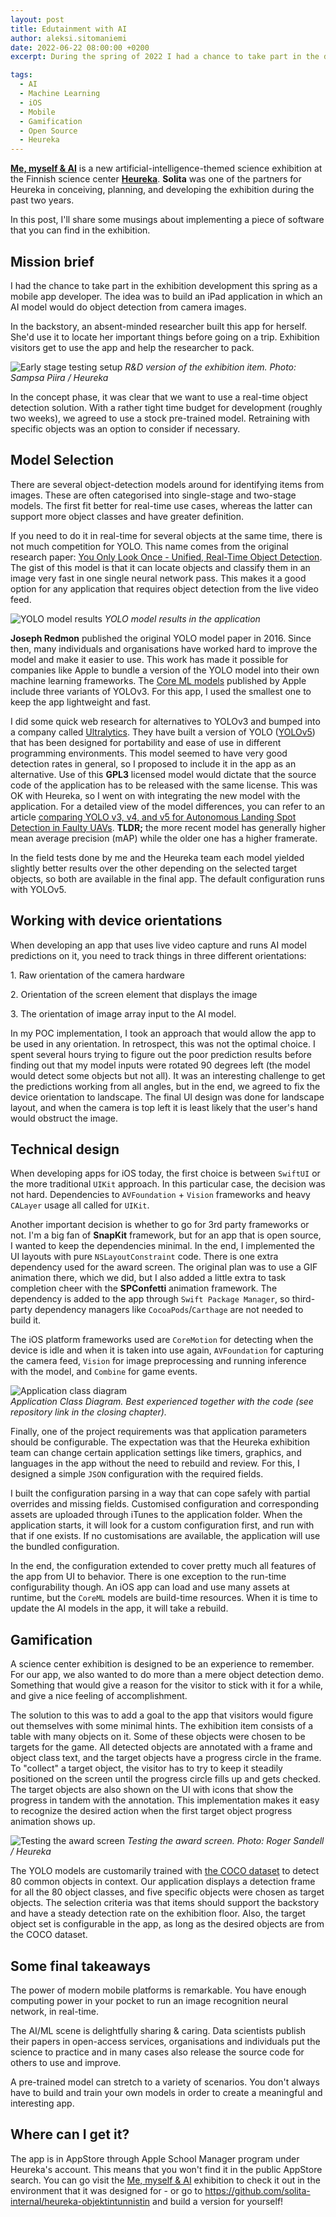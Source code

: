 ```yaml
---
layout: post
title: Edutainment with AI
author: aleksi.sitomaniemi
date: 2022-06-22 08:00:00 +0200
excerpt: During the spring of 2022 I had a chance to take part in the development of an exhibition item for Heureka, the Finnish science centre. The key idea was to use an image recognition AI model and build a small iOS game application around it. In this post, I will share some notes about the process and details of implementing this app.

tags:
  - AI
  - Machine Learning
  - iOS
  - Mobile
  - Gamification
  - Open Source
  - Heureka
---
```


**[Me, myself & AI](https://www.heureka.fi/nayttely/tekoaly/)** is a new artificial-intelligence-themed science exhibition at the Finnish science center **[Heureka](https://www.heureka.fi/)**. **Solita** was one of the partners for Heureka in conceiving, planning, and developing the exhibition during the past two years.

In this post, I'll share some musings about implementing a piece of software that you can find in the exhibition.

## Mission brief

I had the chance to take part in the exhibition development this spring as a mobile app developer. The idea was to build an iPad application in which an AI model would do object detection from camera images.

In the backstory, an absent-minded researcher built this app for herself. She'd use it to locate her important things before going on a trip. Exhibition visitors get to use the app and help the researcher to pack.

![Early stage testing setup](/img/edutainment-with-ai/early-stage-testing-environment.png)
_R&D version of the exhibition item. Photo: Sampsa Piira / Heureka_

In the concept phase, it was clear that we want to use a real-time object detection solution. With a rather tight time budget for development (roughly two weeks), we agreed to use a stock pre-trained model. Retraining with specific objects was an option to consider if necessary.

## Model Selection

There are several object-detection models around for identifying items from images. These are often categorised into single-stage and two-stage models. The first fit better for real-time use cases, whereas the latter can support more object classes and have greater definition.

If you need to do it in real-time for several objects at the same time, there is not much competition for YOLO. This name comes from the original research paper: [You Only Look Once - Unified, Real-Time Object Detection](https://arxiv.org/pdf/1506.02640v5.pdf). The gist of this model is that it can locate objects and classify them in an image very fast in one single neural network pass. This makes it a good option for any application that requires object detection from the live video feed.

![YOLO model results](/img/edutainment-with-ai/tunnistin-screenshot.jpeg)
_YOLO model results in the application_

**Joseph Redmon** published the original YOLO model paper in 2016\. Since then, many individuals and organisations have worked hard to improve the model and make it easier to use. This work has made it possible for companies like Apple to bundle a version of the YOLO model into their own machine learning frameworks. The [Core ML models](https://developer.apple.com/machine-learning/models/) published by Apple include three variants of YOLOv3. For this app, I used the smallest one to keep the app lightweight and fast.

I did some quick web research for alternatives to YOLOv3 and bumped into a company called [Ultralytics](https://ultralytics.com/). They have built a version of YOLO ([YOLOv5](https://github.com/ultralytics/yolov5)) that has been designed for portability and ease of use in different programming environments. This model seemed to have very good detection rates in general, so I proposed to include it in the app as an alternative. Use of this **GPL3** licensed model would dictate that the source code of the application has to be released with the same license. This was OK with Heureka, so I went on with integrating the new model with the application. For a detailed view of the model differences, you can refer to an article [comparing YOLO v3, v4, and v5 for Autonomous Landing Spot Detection in Faulty UAVs](https://www.mdpi.com/1424-8220/22/2/464). **TLDR;** the more recent model has generally higher mean average precision (mAP) while the older one has a higher framerate.

In the field tests done by me and the Heureka team each model yielded slightly better results over the other depending on the selected target objects, so both are available in the final app. The default configuration runs with YOLOv5.

## Working with device orientations

When developing an app that uses live video capture and runs AI model predictions on it, you need to track things in three different orientations:

1\. Raw orientation of the camera hardware

2\. Orientation of the screen element that displays the image

3\. The orientation of image array input to the AI model.

In my POC implementation, I took an approach that would allow the app to be used in any orientation. In retrospect, this was not the optimal choice. I spent several hours trying to figure out the poor prediction results before finding out that my model inputs were rotated 90 degrees left (the model would detect some objects but not all). It was an interesting challenge to get the predictions working from all angles, but in the end, we agreed to fix the device orientation to landscape. The final UI design was done for landscape layout, and when the camera is top left it is least likely that the user's hand would obstruct the image.

## Technical design

When developing apps for iOS today, the first choice is between `SwiftUI` or the more traditional `UIKit` approach. In this particular case, the decision was not hard. Dependencies to `AVFoundation` + `Vision` frameworks and heavy `CALayer` usage all called for `UIKit`.

Another important decision is whether to go for 3rd party frameworks or not. I'm a big fan of **SnapKit** framework, but for an app that is open source, I wanted to keep the dependencies minimal. In the end, I implemented the UI layouts with pure `NSLayoutConstraint` code. There is one extra dependency used for the award screen. The original plan was to use a GIF animation there, which we did, but I also added a little extra to task completion cheer with the **SPConfetti** animation framework. The dependency is added to the app through `Swift Package Manager`, so third-party dependency managers like `CocoaPods`/`Carthage` are not needed to build it.

The iOS platform frameworks used are `CoreMotion` for detecting when the device is idle and when it is taken into use again, `AVFoundation` for capturing the camera feed, `Vision` for image preprocessing and running inference with the model, and `Combine` for game events.

![Application class diagram](/img/edutainment-with-ai/application-class-diagram.png)
<br/>_Application Class Diagram. Best experienced together with the code (see repository link in the closing chapter)._

Finally, one of the project requirements was that application parameters should be configurable. The expectation was that the Heureka exhibition team can change certain application settings like timers, graphics, and languages in the app without the need to rebuild and review. For this, I designed a simple `JSON` configuration with the required fields.

I built the configuration parsing in a way that can cope safely with partial overrides and missing fields. Customised configuration and corresponding assets are uploaded through iTunes to the application folder. When the application starts, it will look for a custom configuration first, and run with that if one exists. If no customisations are available, the application will use the bundled configuration.

In the end, the configuration extended to cover pretty much all features of the app from UI to behavior. There is one exception to the run-time configurability though. An iOS app can load and use many assets at runtime, but the `CoreML` models are build-time resources. When it is time to update the AI models in the app, it will take a rebuild.

## Gamification

A science center exhibition is designed to be an experience to remember. For our app, we also wanted to do more than a mere object detection demo. Something that would give a reason for the visitor to stick with it for a while, and give a nice feeling of accomplishment.

The solution to this was to add a goal to the app that visitors would figure out themselves with some minimal hints. The exhibition item consists of a table with many objects on it. Some of these objects were chosen to be targets for the game. All detected objects are annotated with a frame and object class text, and the target objects have a progress circle in the frame. To "collect" a target object, the visitor has to try to keep it steadily positioned on the screen until the progress circle fills up and gets checked. The target objects are also shown on the UI with icons that show the progress in tandem with the annotation. This implementation makes it easy to recognize the desired action when the first target object progress animation shows up.

![Testing the award screen](/img/edutainment-with-ai/testing-the-reward-screen.png)
_Testing the award screen. Photo: Roger Sandell / Heureka_

The YOLO models are customarily trained with [the COCO dataset](https://cocodataset.org/#home) to detect 80 common objects in context. Our application displays a detection frame for all the 80 object classes, and five specific objects were chosen as target objects. The selection criteria was that items should support the backstory and have a steady detection rate on the exhibition floor. Also, the target object set is configurable in the app, as long as the desired objects are from the COCO dataset.

## Some final takeaways

The power of modern mobile platforms is remarkable. You have enough computing power in your pocket to run an image recognition neural network, in real-time.

The AI/ML scene is delightfully sharing & caring. Data scientists publish their papers in open-access services, organisations and individuals put the science to practice and in many cases also release the source code for others to use and improve.

A pre-trained model can stretch to a variety of scenarios. You don't always have to build and train your own models in order to create a meaningful and interesting app.

## Where can I get it?

The app is in AppStore through Apple School Manager program under Heureka's account. This means that you won't find it in the public AppStore search. You can go visit the [Me, myself & AI](https://www.heureka.fi/nayttely/tekoaly/) exhibition to check it out in the environment that it was designed for - or go to https://github.com/solita-internal/heureka-objektintunnistin and build a version for yourself!

